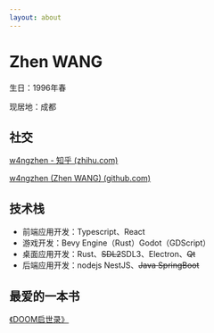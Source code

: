 ```yaml
---
layout: about
---
```


# Zhen WANG

生日：1996年春

现居地：成都

## 社交

[w4ngzhen - 知乎 (zhihu.com)](https://www.zhihu.com/people/w4ngzhen)

[w4ngzhen (Zhen WANG) (github.com)](https://github.com/w4ngzhen)

## 技术栈

- 前端应用开发：Typescript、React
- 游戏开发：Bevy Engine（Rust）Godot（GDScript）
- 桌面应用开发：Rust、~~SDL2~~SDL3、Electron、~~Qt~~
- 后端应用开发：nodejs NestJS、~~Java SpringBoot~~

## 最爱的一本书

[《DOOM启世录》](https://book.douban.com/subject/1152971/)

